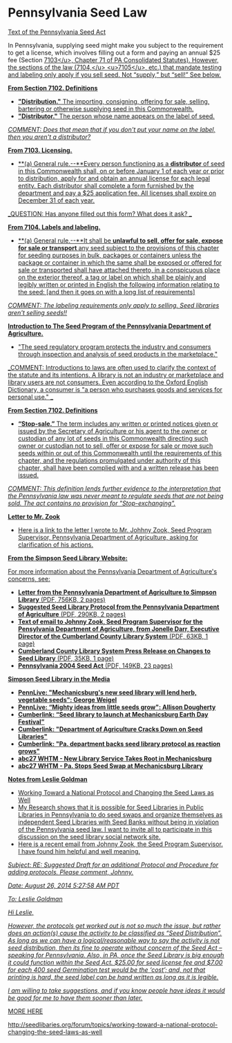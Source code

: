 # Pennsylvania Seed Law

[Text of the Pennsylvania Seed Act](http://www.legis.state.pa.us/cfdocs/legis/LI/uconsCheck.cfm?txtType=HTM&yr=2004&sessInd=0&smthLwInd=0&act=0164.)

In Pennsylvania, supplying seed might make you subject to the requirement to get a license, which involves filling out a form and paying an annual $25 fee (Section <u>[7103](https://govt.westlaw.com/pac/Document/NFAFD9570342811DA8A989F4EECDB8638?viewType=FullText&originationContext=documenttoc&transitionType=CategoryPageItem&contextData=(sc.Default))</u>, Chapter 71 of PA Consolidated Statutes). However, the sections of the law (<u>[7104,](https://govt.westlaw.com/pac/Document/NFA22ECE0342811DA8A989F4EECDB8638?viewType=FullText&originationContext=documenttoc&transitionType=CategoryPageItem&contextData=(sc.Default))</u> <u>[7105](https://govt.westlaw.com/pac/Document/NFA39D040342811DA8A989F4EECDB8638?viewType=FullText&originationContext=documenttoc&transitionType=CategoryPageItem&contextData=(sc.Default))</u>, etc.) that mandate testing and labeling only apply if you sell seed. Not “supply,” but “sell!”  See below.

**From Section 7102. Definitions**

*   **"Distribution."**  The importing, consigning, offering for sale, selling, bartering or otherwise supplying seed in this Commonwealth.
*   **"Distributor."**  The person whose name appears on the label of seed.  

_COMMENT: Does that mean that if you don't put your name on the label, then you aren't a distributor?_

**From 7103. Licensing.**

*   **(a) General rule.--**Every person functioning as a **distributor** of seed in this Commonwealth shall, on or before January 1 of each year or prior to distribution, apply for and obtain an annual license for each legal entity. Each distributor shall complete a form furnished by the department and pay a $25 application fee. All licenses shall expire on December 31 of each year.

_QUESTION: Has anyone filled out this form?  What does it ask? _

**From 7104. Labels and labeling.**

*   **(a) General rule.--**It shall be **unlawful to sell, offer for sale, expose for sale or transport** any seed subject to the provisions of this chapter for seeding purposes in bulk, packages or containers unless the package or container in which the same shall be exposed or offered for sale or transported shall have attached thereto, in a conspicuous place on the exterior thereof, a tag or label on which shall be plainly and legibly written or printed in English the following information relating to the seed:  [and then it goes on with a long list of requirements]

_COMMENT: The labeling requirements only apply to selling. Seed libraries aren't selling seeds!!_

**Introduction to The Seed Program of the Pennsylvania Department of Agriculture.**

*   "The seed regulatory program protects the industry and consumers through inspection and analysis of seed products in the marketplace."  

_COMMENT:  Introductions to laws are often used to clarify the context of the statute and its intentions.  A library is not an industry or marketplace and library users are not consumers.  Even according to the Oxford English Dictionary, a consumer is "a person who purchases goods and services for personal use."  _

**From Section 7102. Definitions**

*   **“Stop-sale.”** The term includes any written or printed notices given or issued by the Secretary of Agriculture or his agent to the owner or custodian of any lot of seeds in this Commonwealth directing such owner or custodian not to sell, offer or expose for sale or move such seeds within or out of this Commonwealth until the requirements of this chapter, and the regulations promulgated under authority of this chapter, shall have been complied with and a written release has been issued.

_COMMENT:  This definition lends further evidence to the interpretation that the Pennsylvania law was never meant to regulate seeds that are not being sold.  The act contains no provision for "Stop-exchanging"._

**Letter to Mr. Zook**

*   Here is a [link](https://www.dropbox.com/s/vk58wt41ecvd7il/RMSA_Seed_Library_Letter.pdf)  to the letter I wrote to Mr. Johhny Zook, Seed Program Supervisor, Pennsylvania Department of Agriculture, asking for clarification of his actions.

**[From the Simpson Seed Library Website:](http://www.cumberlandcountylibraries.org/?q=SIM_SeedLibrary)**

For more information about the Pennsylvania Department of Agriculture's concerns, see:

*   **[Letter from the Pennsylvania Department of Agriculture to Simpson Library](http://www.cumberlandcountylibraries.org/sites/default/files/SIM/Documents/Misc/2014_PADeptAgriculture_Letter.pdf)** (PDF, 756KB, 2 pages)
*   **[Suggested Seed Library Protocol from the Pennsylvania Department of Agriculture](http://www.cumberlandcountylibraries.org/sites/default/files/SIM/Documents/Misc/2014_SeedLibrary_Protocol.pdf)** (PDF, 290KB, 2 pages)
*   **[Text of email to Johnny Zook, Seed Program Supervisor for the Pensylvania Department of Agriculture, from Jonelle Darr, Executive Director of the Cumberland County Library System](http://www.cumberlandcountylibraries.org/sites/default/files/SIM/Documents/Misc/2014_CCLS_Letter.pdf)** (PDF, 63KB, 1 page)
*   **[Cumberland County Library System Press Release on Changes to Seed Library](http://www.cumberlandcountylibraries.org/sites/default/files/SIM/Documents/Misc/2014_CCLSPressRelease_SeedLibraryChanges.pdf)** (PDF, 35KB, 1 page)
*   **[Pennsylvania 2004 Seed Act](http://www.cumberlandcountylibraries.org/sites/default/files/SIM/Documents/Misc/PA_Seed_Act.pdf)** (PDF, 149KB, 23 pages)

**Simpson Seed Library in the Media**

*   **[PennLive:  "Mechanicsburg's new seed library will lend herb, vegetable seeds": George Weigel](http://blog.pennlive.com/gardening/2014/04/mechanicsburgs_new_seed_librar.html)**
*   **[PennLive:  “Mighty ideas from little seeds grow": Allison Dougherty](http://www.pennlive.com/west-shore/index.ssf/2014/04/seed_library_pennsylvania.html)**
*   **[Cumberlink: “Seed library to launch at Mechanicsburg Earth Day Festival”](http://cumberlink.com/sports/outdoors/seed-library-to-launch-at-mechanicsburg-earth-day-festival/article_194df904-c1e5-11e3-a905-0019bb2963f4.html)**
*   **[Cumberlink: "](http://cumberlink.com/news/local/communities/carlisle/department-of-agriculture-cracks-down-on-seed-libraries/article_8b0323f4-18f6-11e4-b4c1-0019bb2963f4.html)Department of Agriculture Cracks Down on Seed Libraries"**
*   **[Cumberlink:  "Pa. department backs seed library protocol as reaction grows"](http://cumberlink.com/news/agriculture/pa-department-backs-seed-library-protocol-as-reaction-grows/article_d3acf6fc-1cf2-11e4-adf9-0019bb2963f4.html)**
*   **[abc27 WHTM - New Library Service Takes Root in Mechanicsburg](http://www.abc27.com/story/25597594/new-library-service-takes-root-in-mechanicsburg)**
*   **[abc27 WHTM - ](http://www.abc27.com/clip/10441595/pa-stops-seed-swap-at-mechanicsburg-library)Pa. Stops Seed Swap at Mechanicsburg Library**

**Notes from Leslie Goldman**

*   Working Toward a National Protocol and Changing the Seed Laws as Well
*   My Research shows that it is possible for Seed Libraries in Public Libraries in Pennsylvania to do seed swaps and organize themselves as independent Seed Libraries with Seed Banks without being in violation of the Pennsylvania seed law.  I want to invite all to participate in this discussion on the seed library social network site.
*   Here is a recent email from Johnny Zook, the Seed Program Supervisor.  I have found him helpful and well meaning.

_Subject: RE: Suggested Draft for an additional Protocol and Procedure for adding protocols. Please comment, Johnny._

_Date: August 26, 2014 5:27:58 AM PDT_

_To: Leslie Goldman_

_Hi Leslie,_

_However, the protocols get worked out is not so much the issue, but rather does an action(s) cause the activity to be classified as “Seed Distribution”. As long as we can have a logical/reasonable way to say the activity is not seed distribution, then its fine to operate without concern of the Seed Act – speaking for Pennsylvania. Also, in PA, once the Seed Library is big enough it could function within the Seed Act. $25.00 for seed license fee and $7.00 for each 400 seed Germination test would be the ‘cost’; and, not that printing is hard, the seed label can be hand written as long as it is legible._

_I am willing to take suggestions, and if you know people have ideas it would be good for me to have them sooner than later._

MORE HERE 

[](http://seedlibaries.org/forum/topics/working-toward-a-national-protocol-changing-the-seed-laws-as-well)http://seedlibaries.org/forum/topics/working-toward-a-national-protocol-changing-the-seed-laws-as-well
